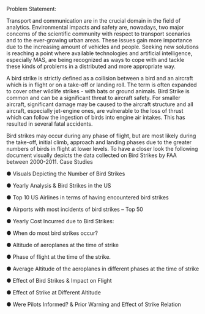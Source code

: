 Problem Statement:

Transport and communication are in the crucial domain in the field of analytics. Environmental impacts and safety are, nowadays, two major concerns of the scientific community with respect to transport scenarios and to the ever-growing urban areas. These issues gain more importance due to the increasing amount of vehicles and people. Seeking new solutions is reaching a point where available technologies and artificial intelligence, especially MAS, are being recognized as ways to cope with and tackle these kinds of problems in a distributed and more appropriate way.

A bird strike is strictly defined as a collision between a bird and an aircraft which is in flight or on a take-off or landing roll. The term is often expanded to cover other wildlife strikes - with bats or ground animals. Bird Strike is common and can be a significant threat to aircraft safety. For smaller aircraft, significant damage may be caused to the aircraft structure and all aircraft, especially jet-engine ones, are vulnerable to the loss of thrust which can follow the ingestion of birds into engine air intakes. This has resulted in several fatal accidents.

Bird strikes may occur during any phase of flight, but are most likely during the take-off, initial climb, approach and landing phases due to the greater numbers of birds in flight at lower levels. To have a closer look the following document visually depicts the data collected on Bird Strikes by FAA between 2000-2011.
Case Studies


● Visuals Depicting the Number of Bird Strikes

● Yearly Analysis & Bird Strikes in the US

● Top 10 US Airlines in terms of having encountered bird strikes

● Airports with most incidents of bird strikes – Top 50

● Yearly Cost Incurred due to Bird Strikes:

● When do most bird strikes occur?

● Altitude of aeroplanes at the time of strike

● Phase of flight at the time of the strike.

● Average Altitude of the aeroplanes in different phases at the time of strike

● Effect of Bird Strikes & Impact on Flight

● Effect of Strike at Different Altitude

● Were Pilots Informed? & Prior Warning and Effect of Strike Relation
